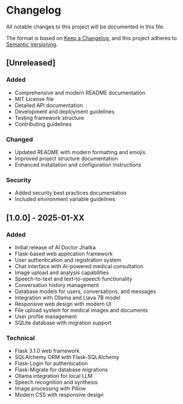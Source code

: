 # Changelog

All notable changes to this project will be documented in this file.

The format is based on [Keep a Changelog](https://keepachangelog.com/en/1.0.0/),
and this project adheres to [Semantic Versioning](https://semver.org/spec/v2.0.0.html).

## [Unreleased]

### Added

- Comprehensive and modern README documentation
- MIT License file
- Detailed API documentation
- Development and deployment guidelines
- Testing framework structure
- Contributing guidelines

### Changed

- Updated README with modern formatting and emojis
- Improved project structure documentation
- Enhanced installation and configuration instructions

### Security

- Added security best practices documentation
- Included environment variable guidelines

## [1.0.0] - 2025-01-XX

### Added

- Initial release of AI Doctor Jhatka
- Flask-based web application framework
- User authentication and registration system
- Chat interface with AI-powered medical consultation
- Image upload and analysis capabilities
- Speech-to-text and text-to-speech functionality
- Conversation history management
- Database models for users, conversations, and messages
- Integration with Ollama and Llava 7B model
- Responsive web design with modern UI
- File upload system for medical images and documents
- User profile management
- SQLite database with migration support

### Technical

- Flask 3.1.0 web framework
- SQLAlchemy ORM with Flask-SQLAlchemy
- Flask-Login for authentication
- Flask-Migrate for database migrations
- Ollama integration for local LLM
- Speech recognition and synthesis
- Image processing with Pillow
- Modern CSS with responsive design
